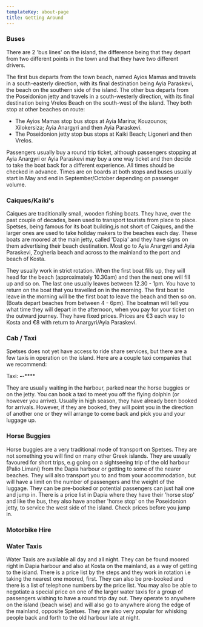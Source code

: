 ```yaml
---
templateKey: about-page
title: Getting Around
---
```

### Buses

There are 2 'bus lines' on the island, the difference being that they depart from two different points in the town and that they have two different drivers. 

The first bus departs from the town beach, named Ayios Mamas and travels in a south-easterly direction, with its final destination being Ayia Paraskevi, the beach on the southern side of the island. 
The other bus departs from the Poseidonion jetty and travels in a south-westerly direction, with its final destination being Vrelos Beach on the south-west of the island. 
They both stop at other beaches on route: 

* The Ayios Mamas stop bus stops at Ayia Marina; Kouzounos; Xilokersiza; Ayia Anargyri and then Ayia Paraskevi. 
* The Poseidonion jetty stop bus stops at Kaiki Beach; Ligoneri and then Vrelos. 

Passengers usually buy a round trip ticket, although passengers stopping at Ayia Anargyri or Ayia Paraskevi may buy a one way ticket and then decide to take the boat back for a different experience. 
All times should be checked in advance. 
Times are on boards at both stops and buses usually start in May and end in September/October depending on passenger volume.

### Caiques/Kaiki's

Caiques are traditionally small, wooden fishing boats. They have, over the past couple of decades, been used to transport tourists from place to place. Spetses, being famous for its boat building,is not short of Caiques, and the larger ones are used to take holiday makers to the beaches each day. These boats are moored at the main jetty, called 'Dapia' and they have signs on them advertising their beach destination. Most go to Ayia Anargyri and Ayia Paraskevi, Zogheria beach and across to the mainland to the port and beach of Kosta.

They usually work in strict rotation. When the first boat fills up, they will head for the beach (approximately 10.30am) and then the next one will fill up and so on. The last one usually leaves between 12.30 - 1pm. You have to return on the boat that you travelled on in the morning. The first boat to leave in the morning will be the first boat to leave the beach and then so on. (Boats depart beaches from between 4 - 6pm). The boatman will tell you what time they will depart in the afternoon, when you pay for your ticket on the outward journey. They have fixed prices. Prices are €3 each way to Kosta and €8 with return to Anargyri/Ayia Paraskevi.

### Cab / Taxi

Spetses does not yet have access to ride share services, but there are a few taxis in operation on the island. Here are a couple taxi companies that we recommend:

Taxi: 	_**\-**_-\*\*\*\*

They are usually waiting in the harbour, parked near the horse buggies or on the jetty. You can book a taxi to meet you off the flying dolphin (or however you arrive). Usually in high season, they have already been booked for arrivals. However, if they are booked, they will point you in the direction of another one or they will arrange to come back and pick you and your luggage up.

### Horse Buggies

Horse buggies are a very traditional mode of transport on Spetses. They are not something you will find on many other Greek islands. They are usually favoured for short trips, e.g going on a sightseeing trip of the old harbour (Palio Limani) from the Dapia harbour or getting to some of the nearer beaches.
They will also transport you to and from your accommodation, but will have a limit on the number of passengers and the weight of the luggage.
They can be pre-booked or potential passengers can just hail one and jump in. There is a price list in Dapia where they have their 'horse stop' and like the bus, they also have another 'horse stop' on the Poseidonion jetty, to service the west side of the island.
Check prices before you jump in.

### Motorbike Hire

### Water Taxis

Water Taxis are available all day and all night. They can be found moored right in Dapia harbour and also at Kosta on the mainland, as a way of getting to the island. There is a price list by the steps and they work in rotation i.e taking the nearest one moored, first. They can also be pre-booked and there is a list of telephone numbers by the price list. You may also be able to negotiate a special price on one of the larger water taxis for a group of passengers wishing to have a round trip day out. They operate to anywhere on the island (beach wise) and will also go to anywhere along the edge of the mainland, opposite Spetses. They are also very popular for whisking people back and forth to the old harbour late at night.
